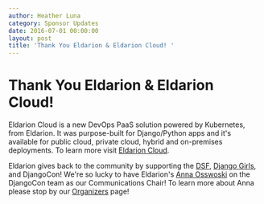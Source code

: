 ```yaml
---
author: Heather Luna
category: Sponsor Updates
date: 2016-07-01 00:00:00
layout: post
title: 'Thank You Eldarion & Eldarion Cloud! '
---
```


# Thank You Eldarion & Eldarion Cloud!

Eldarion Cloud is a new DevOps PaaS solution powered by Kubernetes, from
Eldarion. It was purpose-built for Django/Python apps and it's available for
public cloud, private cloud, hybrid and on-premises deployments. To learn more
visit [Eldarion Cloud](http://eldarion.cloud).

Eldarion gives back to the community by supporting the
[DSF](https://www.djangoproject.com/foundation/), [Django
Girls](https://djangogirls.org/), and DjangoCon! We're so lucky to have
Eldarion's [Anna Osswoski](https://twitter.com/OssAnna16) on the DjangoCon
team as our Communications Chair! To learn more about Anna please stop by our
[Organizers](https://2016.djangocon.us/organizers/) page!